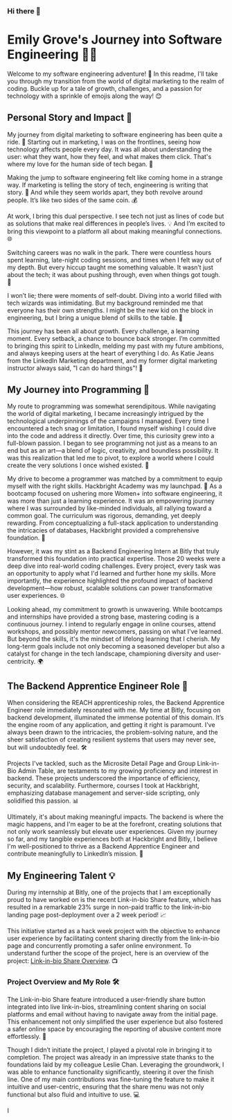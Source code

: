 ### Hi there 👋

# Emily Grove's Journey into Software Engineering 👩‍💻

Welcome to my software engineering adventure! 🚀 In this readme, I'll take you through my transition from the world of digital marketing to the realm of coding. Buckle up for a tale of growth, challenges, and a passion for technology with a sprinkle of emojis along the way! 😊

## Personal Story and Impact 🌟

My journey from digital marketing to software engineering has been quite a ride. 🎢 Starting out in marketing, I was on the frontlines, seeing how technology affects people every day. It was all about understanding the user: what they want, how they feel, and what makes them click. That's where my love for the human side of tech began. 💖

Making the jump to software engineering felt like coming home in a strange way. If marketing is telling the story of tech, engineering is writing that story. 📝 And while they seem worlds apart, they both revolve around people. It’s like two sides of the same coin. 💰

At work, I bring this dual perspective. I see tech not just as lines of code but as solutions that make real differences in people’s lives. 💡 And I’m excited to bring this viewpoint to a platform all about making meaningful connections. 🌐

Switching careers was no walk in the park. There were countless hours spent learning, late-night coding sessions, and times when I felt way out of my depth. But every hiccup taught me something valuable. It wasn’t just about the tech; it was about pushing through, even when things got tough. 💪

I won’t lie; there were moments of self-doubt. Diving into a world filled with tech wizards was intimidating. But my background reminded me that everyone has their own strengths. I might be the new kid on the block in engineering, but I bring a unique blend of skills to the table. 🌟

This journey has been all about growth. Every challenge, a learning moment. Every setback, a chance to bounce back stronger. I’m committed to bringing this spirit to LinkedIn, melding my past with my future ambitions, and always keeping users at the heart of everything I do. As Katie Jeans from the LinkedIn Marketing department, and my former digital marketing instructor always said, "I can do hard things"! 💪

## My Journey into Programming 🚀

My route to programming was somewhat serendipitous. While navigating the world of digital marketing, I became increasingly intrigued by the technological underpinnings of the campaigns I managed. Every time I encountered a tech snag or limitation, I found myself wishing I could dive into the code and address it directly. Over time, this curiosity grew into a full-blown passion. I began to see programming not just as a means to an end but as an art—a blend of logic, creativity, and boundless possibility. It was this realization that led me to pivot, to explore a world where I could create the very solutions I once wished existed. 🌌

My drive to become a programmer was matched by a commitment to equip myself with the right skills. Hackbright Academy was my launchpad. 🚀 As a bootcamp focused on ushering more Women+ into software engineering, it was more than just a learning experience. It was an empowering journey where I was surrounded by like-minded individuals, all rallying toward a common goal. The curriculum was rigorous, demanding, yet deeply rewarding. From conceptualizing a full-stack application to understanding the intricacies of databases, Hackbright provided a comprehensive foundation. 💪

However, it was my stint as a Backend Engineering Intern at Bitly that truly transformed this foundation into practical expertise. Those 20 weeks were a deep dive into real-world coding challenges. Every project, every task was an opportunity to apply what I'd learned and further hone my skills. More importantly, the experience highlighted the profound impact of backend development—how robust, scalable solutions can power transformative user experiences. 🌐

Looking ahead, my commitment to growth is unwavering. While bootcamps and internships have provided a strong base, mastering coding is a continuous journey. I intend to regularly engage in online courses, attend workshops, and possibly mentor newcomers, passing on what I've learned. But beyond the skills, it's the mindset of lifelong learning that I cherish. My long-term goals include not only becoming a seasoned developer but also a catalyst for change in the tech landscape, championing diversity and user-centricity. 🌍

## The Backend Apprentice Engineer Role 💼

When considering the REACH apprenticeship roles, the Backend Apprentice Engineer role immediately resonated with me. My time at Bitly, focusing on backend development, illuminated the immense potential of this domain. It’s the engine room of any application, and getting it right is paramount. I've always been drawn to the intricacies, the problem-solving nature, and the sheer satisfaction of creating resilient systems that users may never see, but will undoubtedly feel. 🛠️

Projects I've tackled, such as the Microsite Detail Page and Group Link-in-Bio Admin Table, are testaments to my growing proficiency and interest in backend. These projects underscored the importance of efficiency, security, and scalability. Furthermore, courses I took at Hackbright, emphasizing database management and server-side scripting, only solidified this passion. 📊

Ultimately, it's about making meaningful impacts. The backend is where the magic happens, and I'm eager to be at the forefront, creating solutions that not only work seamlessly but elevate user experiences. Given my journey so far, and my tangible experiences both at Hackbright and Bitly, I believe I'm well-positioned to thrive as a Backend Apprentice Engineer and contribute meaningfully to LinkedIn’s mission. 🌟

## My Engineering Talent 💡

During my internship at Bitly, one of the projects that I am exceptionally proud to have worked on is the recent Link-in-bio Share feature, which has resulted in a remarkable 23% surge in non-paid traffic to the link-in-bio landing page post-deployment over a 2 week period! 📈

This initiative started as a hack week project with the objective to enhance user experience by facilitating content sharing directly from the link-in-bio page and concurrently promoting a safer online environment. To understand further the scope of the project, here is an overview of the project: [Link-in-bio Share Overview](https://paschen.me/share-recording). 📺

### Project Overview and My Role 🛠️

The Link-in-bio Share feature introduced a user-friendly share button integrated into live link-in-bios, streamlining content sharing on social platforms and email without having to navigate away from the initial page. This enhancement not only simplified the user experience but also fostered a safer online space by encouraging the reporting of abusive content more effortlessly. 🚀

Though I didn’t initiate the project, I played a pivotal role in bringing it to completion. The project was already in an impressive state thanks to the foundations laid by my colleague Leslie Chan. Leveraging the groundwork, I was able to enhance functionality significantly, steering it over the finish line. One of my main contributions was fine-tuning the feature to make it intuitive and user-centric, ensuring that the share menu was not only functional but also fluid and intuitive to use. 💻

I


<!--
**emilyhopegrove/emilyhopegrove** is a ✨ _special_ ✨ repository because its `README.md` (this file) appears on your GitHub profile.

Here are some ideas to get you started:

- 🔭 I’m currently working on ...
- 🌱 I’m currently learning ...
- 👯 I’m looking to collaborate on ...
- 🤔 I’m looking for help with ...
- 💬 Ask me about ...
- 📫 How to reach me: ...
- 😄 Pronouns: ...
- ⚡ Fun fact: ...
-->
